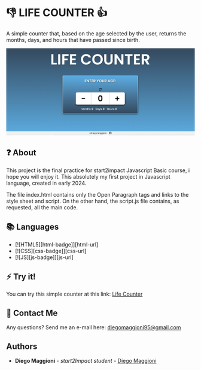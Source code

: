 # :thumbsdown: LIFE COUNTER :thumbsup:
A simple counter that, based on the age selected by the user, returns the months, days, and hours that have passed since birth.

![Website Image](assets/img/home.png)

## :question: About
This project is the final practice for start2impact Javascript Basic course, i hope you will enjoy it.
This absolutely my first project in Javascript language, created in early 2024.

The file index.html contains only the Open Paragraph tags and links to the style sheet and script. On the other hand, the script.js file contains, as requested, all the main code.

## :books: Languages
* [![HTML5][html-badge]][html-url]
* [![CSS][css-badge]][css-url]
* [![JS][js-badge]][js-url]

## :zap:  Try it!
You can try this simple counter at this link:
[Life Counter](https://the-life-counter.netlify.app/)


## :e-mail: Contact Me
Any questions? Send me an e-mail here: diegomaggioni95@gmail.com


## Authors

* **Diego Maggioni** - *start2Impact student* - [Diego Maggioni](https://github.com/Diegom-95)